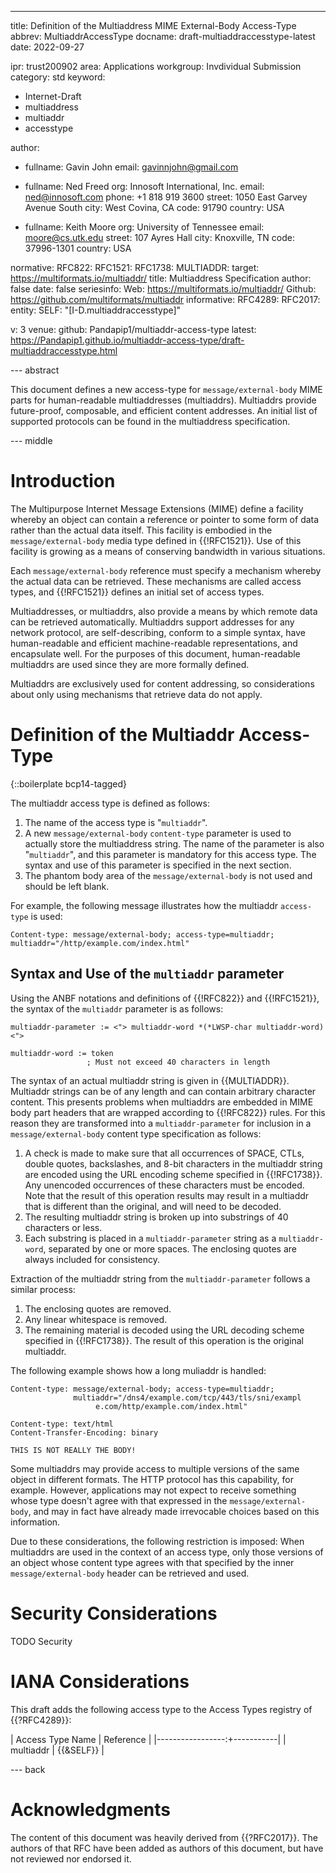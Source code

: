 ---
title: Definition of the Multiaddress MIME External-Body Access-Type
abbrev: MultiaddrAccessType
docname: draft-multiaddraccesstype-latest
date: 2022-09-27

ipr: trust200902
area: Applications
workgroup: Invdividual Submission
category: std
keyword:
 - Internet-Draft
 - multiaddress
 - multiaddr
 - accesstype

author:
 - fullname: Gavin John
   email: gavinnjohn@gmail.com

 - fullname: Ned Freed
   org: Innosoft International, Inc.
   email: ned@innosoft.com
   phone: +1 818 919 3600
   street: 1050 East Garvey Avenue South
   city: West Covina, CA
   code: 91790
   country: USA

 - fullname: Keith Moore
   org: University of Tennessee
   email: moore@cs.utk.edu
   street: 107 Ayres Hall
   city: Knoxville, TN
   code: 37996-1301
   country: USA

normative:
  RFC822:
  RFC1521:
  RFC1738:
  MULTIADDR:
    target: https://multiformats.io/multiaddr/
    title: Multiaddress Specification
    author: false
    date: false
    seriesinfo:
      Web: https://multiformats.io/multiaddr/
      Github: https://github.com/multiformats/multiaddr
informative:
  RFC4289:
  RFC2017:
entity:
  SELF: "[I-D.multiaddraccesstype]"

v: 3
venue:
  github: Pandapip1/multiaddr-access-type
  latest: https://Pandapip1.github.io/multiaddr-access-type/draft-multiaddraccesstype.html

--- abstract

This document defines a new access-type for `message/external-body` MIME parts for human-readable multiaddresses (multiaddrs). Multiaddrs provide future-proof, composable, and efficient content addresses. An initial list of supported protocols can be found in the multiaddress specification.

--- middle

# Introduction

The Multipurpose Internet Message Extensions (MIME) define a facility whereby an object can contain a reference or pointer to some form of data rather than the actual data itself. This facility is embodied in the `message/external-body` media type defined in {{!RFC1521}}. Use of this facility is growing as a means of conserving bandwidth in various situations.

Each `message/external-body` reference must specify a mechanism whereby the actual data can be retrieved. These mechanisms are called access types, and {{!RFC1521}} defines an initial set of access types.

Multiaddresses, or multiaddrs, also provide a means by which remote data can be retrieved automatically. Multiaddrs support addresses for any network protocol, are self-describing, conform to a simple syntax, have human-readable and efficient machine-readable representations, and encapsulate well. For the purposes of this document, human-readable multiaddrs are used since they are more formally defined.

Multiaddrs are exclusively used for content addressing, so considerations about only using mechanisms that retrieve data do not apply.

# Definition of the Multiaddr Access-Type

{::boilerplate bcp14-tagged}

The multiaddr access type is defined as follows:

1. The name of the access type is "`multiaddr`".
2. A new `message/external-body` `content-type` parameter is used to actually store the multiaddress string. The name of the parameter is also "`multiaddr`", and this parameter is mandatory for this access type. The syntax and use of this parameter is specified in the next section.
3. The phantom body area of the `message/external-body` is not used and should be left blank.

For example, the following message illustrates how the multiaddr `access-type` is used:

```text
Content-type: message/external-body; access-type=multiaddr; multiaddr="/http/example.com/index.html"
```

## Syntax and Use of the `multiaddr` parameter

Using the ANBF notations and definitions of {{!RFC822}} and {{!RFC1521}}, the syntax of the `multiaddr` parameter is as follows:

```text
multiaddr-parameter := <"> multiaddr-word *(*LWSP-char multiaddr-word) <">

multiaddr-word := token
                 ; Must not exceed 40 characters in length
```

The syntax of an actual multiaddr string is given in {{MULTIADDR}}. Multiaddr strings can be of any length and can contain arbitrary character content. This presents problems when multiaddrs are embedded in MIME body part headers that are wrapped according to {{!RFC822}} rules. For this reason they are transformed into a `multiaddr-parameter` for inclusion in a `message/external-body` content type specification as follows:

1. A check is made to make sure that all occurrences of SPACE, CTLs, double quotes, backslashes, and 8-bit characters in the multiaddr string are encoded using the URL encoding scheme specified in {{!RFC1738}}. Any unencoded occurrences of these characters must be encoded. Note that the result of this operation results may result in a multiaddr that is different than the original, and will need to be decoded.
2. The resulting multiaddr string is broken up into substrings of 40 characters or less.
3. Each substring is placed in a `multiaddr-parameter` string as a `multiaddr-word`, separated by one or more spaces. The enclosing quotes are always included for consistency.

Extraction of the multiaddr string from the `multiaddr-parameter` follows a similar process:

1. The enclosing quotes are removed.
2. Any linear whitespace is removed.
3. The remaining material is decoded using the URL decoding scheme specified in {{!RFC1738}}. The result of this operation is the original multiaddr.

The following example shows how a long muliaddr is handled:

```text
Content-type: message/external-body; access-type=multiaddr;
              multiaddr="/dns4/example.com/tcp/443/tls/sni/exampl
                   e.com/http/example.com/index.html"

Content-type: text/html
Content-Transfer-Encoding: binary

THIS IS NOT REALLY THE BODY!
```

Some multiaddrs may provide access to multiple versions of the same object in different formats. The HTTP protocol has this capability, for example. However, applications may not expect to receive something whose type doesn't agree with that expressed in the `message/external-body`, and may in fact have already made irrevocable choices based on this information.

Due to these considerations, the following restriction is imposed: When multiaddrs are used in the context of an access type, only those versions of an object whose content type agrees with that specified by the inner `message/external-body` header can be retrieved and used.

# Security Considerations

TODO Security

# IANA Considerations

This draft adds the following access type to the Access Types registry of {{?RFC4289}}:

| Access Type Name | Reference |
|-----------------:+-----------|
| multiaddr        | {{&SELF}} |

--- back

# Acknowledgments

The content of this document was heavily derived from {{?RFC2017}}. The authors of that RFC have been added as authors of this document, but have not reviewed nor endorsed it.
